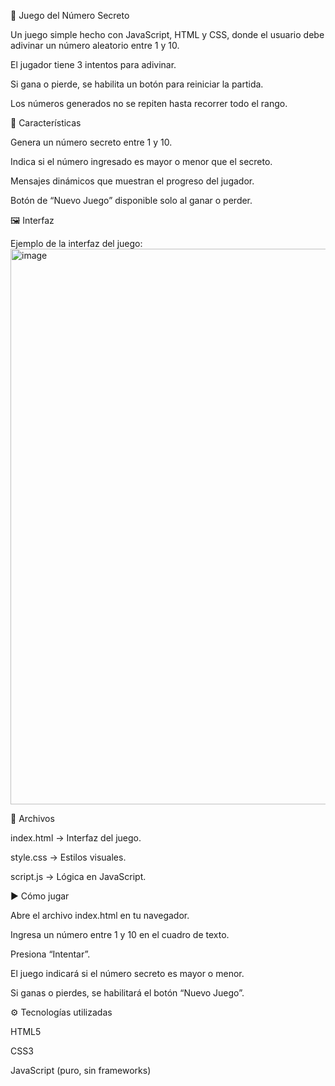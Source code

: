 🎲 Juego del Número Secreto

Un juego simple hecho con JavaScript, HTML y CSS, donde el usuario debe adivinar un número aleatorio entre 1 y 10.

El jugador tiene 3 intentos para adivinar.

Si gana o pierde, se habilita un botón para reiniciar la partida.

Los números generados no se repiten hasta recorrer todo el rango.

📌 Características

Genera un número secreto entre 1 y 10.

Indica si el número ingresado es mayor o menor que el secreto.

Mensajes dinámicos que muestran el progreso del jugador.

Botón de “Nuevo Juego” disponible solo al ganar o perder.

🖼️ Interfaz

Ejemplo de la interfaz del juego:
<img width="1453" height="889" alt="image" src="https://github.com/user-attachments/assets/7f218835-f4e8-4f1e-9213-dfda896046c0" />

📂 Archivos

index.html → Interfaz del juego.

style.css → Estilos visuales.

script.js → Lógica en JavaScript.

▶️ Cómo jugar

Abre el archivo index.html en tu navegador.

Ingresa un número entre 1 y 10 en el cuadro de texto.

Presiona “Intentar”.

El juego indicará si el número secreto es mayor o menor.

Si ganas o pierdes, se habilitará el botón “Nuevo Juego”.

⚙️ Tecnologías utilizadas

HTML5

CSS3

JavaScript (puro, sin frameworks)
